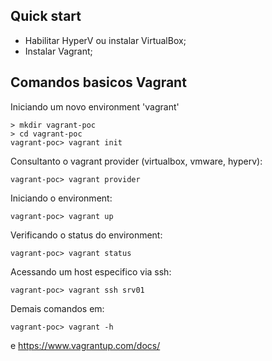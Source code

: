 ## Quick start
- Habilitar HyperV ou instalar VirtualBox;
- Instalar Vagrant;

## Comandos basicos Vagrant
Iniciando um novo environment 'vagrant'
```
> mkdir vagrant-poc
> cd vagrant-poc
vagrant-poc> vagrant init
```

Consultanto o vagrant provider (virtualbox, vmware, hyperv):
```
vagrant-poc> vagrant provider
```

Iniciando o environment:
```
vagrant-poc> vagrant up
```

Verificando o status do environment:
```
vagrant-poc> vagrant status
```

Acessando um host especifico via ssh:
```
vagrant-poc> vagrant ssh srv01
```

Demais comandos em:
```
vagrant-poc> vagrant -h
```
e
https://www.vagrantup.com/docs/
